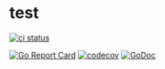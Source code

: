 # test

[![ci status](https://github.com/zs5460/test/workflows/release/badge.svg?branch=main)](https://github.com/zs5460/test/workflows/release/badge.svg?branch=main)

[![Go Report Card](https://goreportcard.com/badge/github.com/zs5460/test)](https://goreportcard.com/report/github.com/zs5460/test)
[![codecov](https://codecov.io/gh/zs5460/test/branch/master/graph/badge.svg)](https://codecov.io/gh/zs5460/test)
[![GoDoc](https://godoc.org/github.com/zs5460/test?status.svg)](https://godoc.org/github.com/zs5460/test)
